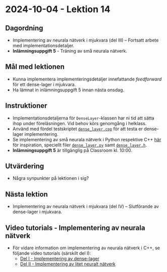 # 2024-10-04 - Lektion 14

## Dagordning
* Implementering av neurala nätverk i mjukvara (del III) – Fortsatt arbete med implementationsdetaljer.
* **Inlämningsuppgift 5** - Träning av små neurala nätverk.

## Mål med lektionen
* Kunna implementera implementeringsdetaljer innefattande *feedforward* för ett dense-lager i mjukvara.
* Ha lämnat in inlämningsuppgift 5 innan nästa onsdag.

## Instruktioner
* Implementationsdetaljerna för `DenseLayer`-klassen har ni tid att sätta ihop under föreläsningen. Vid behov körs genomgång i helklass.  
* Använd med fördel testskriptet [`dense_layer.cpp`](../2024-10-02/dense_layer_test.cpp) för att testa er dense-lager implementering.
* Se implementering av små neurala nätverk i Python respektive C++ [här](../../code/neural_network/) för inspiration, speciellt filer [`dense_layer.py`](../../code/neural_network/python/dense_layer.py) samt [`dense_layer.h`](../../code/neural_network/cpp/inc/dense_layer.h).
* **Inlämningsuppgift 5** är tillgänglig på Classroom kl. 10:00.

## Utvärdering
* Några synpunkter på lektionen i sig?

## Nästa lektion
* Implementering av neurala nätverk i mjukvara (del IV) – Slutförande av dense-lager i mjukvara.

## Video tutorials - Implementering av neurala nätverk
* För vidare information om implementering av neurala nätverk i C++, se följande video tutorials (särskilt del I):
    * [Del I - Implementering av dense-lager](https://www.youtube.com/watch?v=HmX4KJlK8b8)
    * [Del II - Implementering av litet neuralt nätverk](https://www.youtube.com/watch?v=F424l8VR4ks)